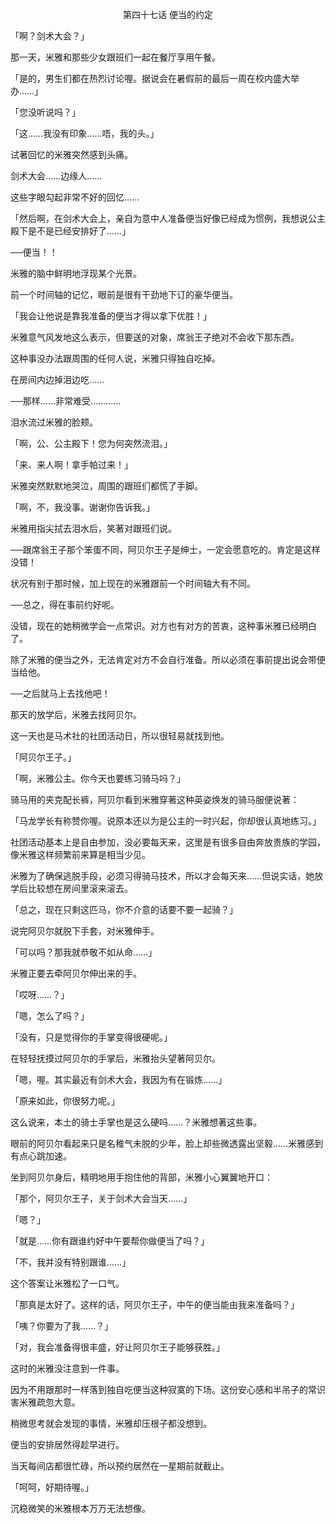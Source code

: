 <p align="center">第四十七话 便当的约定</p>

「啊？剑术大会？」

那一天，米雅和那些少女跟班们一起在餐厅享用午餐。

「是的，男生们都在热烈讨论喔。据说会在暑假前的最后一周在校内盛大举办……」

「您没听说吗？」

「这……我没有印象……唔，我的头。」

试著回忆的米雅突然感到头痛。

剑术大会……边缘人……

这些字眼勾起非常不好的回忆……

「然后啊，在剑术大会上，亲自为意中人准备便当好像已经成为惯例，我想说公主殿下是不是已经安排好了……」

──便当！！

米雅的脑中鲜明地浮现某个光景。

前一个时间轴的记忆，眼前是很有干劲地下订的豪华便当。

「我会让他说是靠我准备的便当才得以拿下优胜！」

米雅意气风发地这么表示，但要送的对象，席翁王子绝对不会收下那东西。

这种事没办法跟周围的任何人说，米雅只得独自吃掉。

在房间内边掉泪边吃……

──那样……非常难受…………

泪水流过米雅的脸颊。

「啊，公、公主殿下！您为何突然流泪。」

「来、来人啊！拿手帕过来！」

米雅突然默默地哭泣，周围的跟班们都慌了手脚。

「啊，不，我没事。谢谢你告诉我。」

米雅用指尖拭去泪水后，笑著对跟班们说。

──跟席翁王子那个笨蛋不同，阿贝尔王子是绅士，一定会愿意吃的。肯定是这样没错！

状况有别于那时候，加上现在的米雅跟前一个时间轴大有不同。

──总之，得在事前约好呢。

没错，现在的她稍微学会一点常识。对方也有对方的苦衷，这种事米雅已经明白了。

除了米雅的便当之外，无法肯定对方不会自行准备。所以必须在事前提出说会带便当给他。

──之后就马上去找他吧！

那天的放学后，米雅去找阿贝尔。

这一天也是马术社的社团活动日，所以很轻易就找到他。

「阿贝尔王子。」

「啊，米雅公主。你今天也要练习骑马吗？」

骑马用的夹克配长裤，阿贝尔看到米雅穿著这种英姿焕发的骑马服便说著：

「马龙学长有称赞你喔。说原本还以为是公主的一时兴起，你却很认真地练习。」

社团活动基本上是自由参加，没必要每天来，这里是有很多自由奔放贵族的学园，像米雅这样频繁前来算是相当少见。

米雅为了确保逃脱手段，必须习得骑马技术，所以才会每天来……但说实话，她放学后比较想在房间里滚来滚去。

「总之，现在只剩这匹马，你不介意的话要不要一起骑？」

说完阿贝尔就脱下手套，对米雅伸手。

「可以吗？那我就恭敬不如从命……」

米雅正要去牵阿贝尔伸出来的手。

「哎呀……？」

「嗯，怎么了吗？」

「没有，只是觉得你的手掌变得很硬呢。」

在轻轻抚摸过阿贝尔的手掌后，米雅抬头望著阿贝尔。

「嗯，喔。其实最近有剑术大会，我因为有在锻炼……」

「原来如此，你很努力呢。」

这么说来，本土的骑士手掌也是这么硬吗……？米雅想著这些事。

眼前的阿贝尔看起来只是名稚气未脱的少年，脸上却些微透露出坚毅……米雅感到有点心跳加速。

坐到阿贝尔身后，精明地用手抱住他的背部，米雅小心翼翼地开口：

「那个，阿贝尔王子，关于剑术大会当天……」

「嗯？」

「就是……你有跟谁约好中午要帮你做便当了吗？」

「不，我并没有特别跟谁……」

这个答案让米雅松了一口气。

「那真是太好了。这样的话，阿贝尔王子，中午的便当能由我来准备吗？」

「咦？你要为了我……？」

「对，我会准备得很丰盛，好让阿贝尔王子能够获胜。」

这时的米雅没注意到一件事。

因为不用跟那时一样落到独自吃便当这种寂寞的下场。这份安心感和半吊子的常识害米雅疏忽大意。

稍微思考就会发现的事情，米雅却压根子都没想到。

便当的安排居然得趁早进行。

当天每间店都很忙碌，所以预约居然在一星期前就截止。

「呵呵，好期待喔。」

沉稳微笑的米雅根本万万无法想像。

